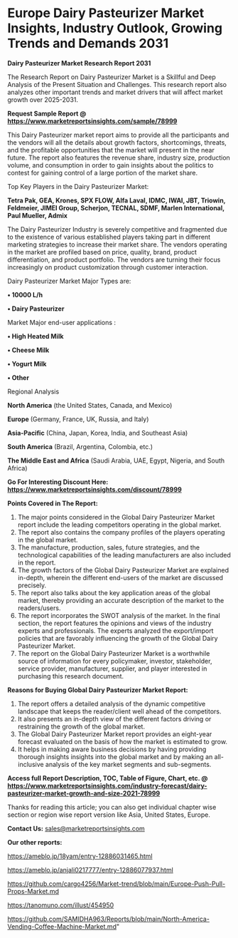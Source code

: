   # Europe Dairy Pasteurizer Market Insights, Industry Outlook, Growing Trends and Demands 2031

<strong>Dairy Pasteurizer Market Research Report 2031</strong>

The Research Report on Dairy Pasteurizer Market is a Skillful and Deep Analysis of the Present Situation and Challenges. This research report also analyzes other important trends and market drivers that will affect market growth over 2025-2031.

<strong>Request Sample Report @ <a href=https://www.marketreportsinsights.com/sample/78999>https://www.marketreportsinsights.com/sample/78999</a></strong>

This Dairy Pasteurizer market report aims to provide all the participants and the vendors will all the details about growth factors, shortcomings, threats, and the profitable opportunities that the market will present in the near future. The report also features the revenue share, industry size, production volume, and consumption in order to gain insights about the politics to contest for gaining control of a large portion of the market share.

Top Key Players in the Dairy Pasteurizer Market:

<strong>Tetra Pak, GEA, Krones, SPX FLOW, Alfa Laval, IDMC, IWAI, JBT, Triowin, Feldmeier, JIMEI Group, Scherjon, TECNAL, SDMF, Marlen International, Paul Mueller, Admix</strong>

The Dairy Pasteurizer Industry is severely competitive and fragmented due to the existence of various established players taking part in different marketing strategies to increase their market share. The vendors operating in the market are profiled based on price, quality, brand, product differentiation, and product portfolio. The vendors are turning their focus increasingly on product customization through customer interaction.

Dairy Pasteurizer Market Major Types are:

<strong>• 10000 L/h

• Dairy Pasteurizer</strong>

Market Major end-user applications :

<strong>• High Heated Milk

• Cheese Milk

• Yogurt Milk

• Other</strong>

Regional Analysis

</u><strong><b>North America</b></strong> (the United States, Canada, and Mexico)

<strong><b>Europe </b></strong>(Germany, France, UK, Russia, and Italy)

<strong><b>Asia-Pacific</b></strong> (China, Japan, Korea, India, and Southeast Asia)

<strong><b>South America</b></strong> (Brazil, Argentina, Colombia, etc.)

<strong><b>The Middle East and Africa</b></strong> (Saudi Arabia, UAE, Egypt, Nigeria, and South Africa)

<strong>Go For Interesting Discount Here: <a href=https://www.marketreportsinsights.com/discount/78999>https://www.marketreportsinsights.com/discount/78999</a></strong>

<strong>Points Covered in The Report:</strong>
<ol>
  <li>The major points considered in the Global Dairy Pasteurizer Market report include the leading competitors operating in the global market.</li>
  <li>The report also contains the company profiles of the players operating in the global market.</li>
  <li>The manufacture, production, sales, future strategies, and the technological capabilities of the leading manufacturers are also included in the report.</li>
  <li>The growth factors of the Global Dairy Pasteurizer Market are explained in-depth, wherein the different end-users of the market are discussed precisely.</li>
  <li>The report also talks about the key application areas of the global market, thereby providing an accurate description of the market to the readers/users.</li>
  <li>The report incorporates the SWOT analysis of the market. In the final section, the report features the opinions and views of the industry experts and professionals. The experts analyzed the export/import policies that are favorably influencing the growth of the Global Dairy Pasteurizer Market.</li>
  <li>The report on the Global Dairy Pasteurizer Market is a worthwhile source of information for every policymaker, investor, stakeholder, service provider, manufacturer, supplier, and player interested in purchasing this research document.</li>
</ol>
<strong>Reasons for Buying Global Dairy Pasteurizer Market Report:</strong>

<ol>
  <li>The report offers a detailed analysis of the dynamic competitive landscape that keeps the reader/client well ahead of the competitors.</li>
  <li>It also presents an in-depth view of the different factors driving or restraining the growth of the global market.</li>
  <li>The Global Dairy Pasteurizer Market report provides an eight-year forecast evaluated on the basis of how the market is estimated to grow.</li>
  <li>It helps in making aware business decisions by having providing thorough insights insights into the global market and by making an all-inclusive analysis of the key market segments and sub-segments.</li>
</ol>
<strong>Access full Report Description, TOC, Table of Figure, Chart, etc. @ <a href=https://www.marketreportsinsights.com/industry-forecast/dairy-pasteurizer-market-growth-and-size-2021-78999>https://www.marketreportsinsights.com/industry-forecast/dairy-pasteurizer-market-growth-and-size-2021-78999</a></strong>


Thanks for reading this article; you can also get individual chapter wise section or region wise report version like Asia, United States, Europe.

<strong>Contact Us:</strong>
sales@marketreportsinsights.com

<strong>Our other reports:</strong>

<a href=https://ameblo.jp/18yam/entry-12886031465.html>https://ameblo.jp/18yam/entry-12886031465.html</a>

<a href=https://ameblo.jp/anjali0217777/entry-12886077937.html>https://ameblo.jp/anjali0217777/entry-12886077937.html</a>

<a href=https://github.com/cargo4256/Market-trend/blob/main/Europe-Push-Pull-Props-Market.md>https://github.com/cargo4256/Market-trend/blob/main/Europe-Push-Pull-Props-Market.md</a>

<a href=https://tanomuno.com/illust/454950>https://tanomuno.com/illust/454950</a>

<a href=https://github.com/SAMIDHA963/Reports/blob/main/North-America-Vending-Coffee-Machine-Market.md>https://github.com/SAMIDHA963/Reports/blob/main/North-America-Vending-Coffee-Machine-Market.md</a>"
